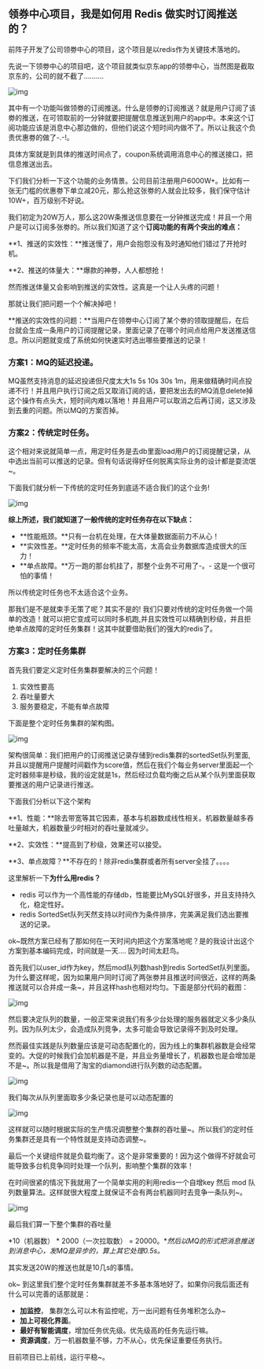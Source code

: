 ## 领券中心项目，我是如何用 Redis 做实时订阅推送的？

前阵子开发了公司领劵中心的项目，这个项目是以redis作为关键技术落地的。

先说一下领劵中心的项目吧，这个项目就类似京东app的领劵中心，当然图是截取京东的，公司的就不截了……….

![img](https://mmbiz.qpic.cn/mmbiz_png/eQPyBffYbuenXYicOv6XYRCTHdCIIvYO3TicyicLq7ULpSGNUic5NzuIgKw17U53KG4JwqhYwKic25dMAexiaVhuFhyQ/640?wx_fmt=png&tp=webp&wxfrom=5&wx_lazy=1&wx_co=1)

其中有一个功能叫做领劵的订阅推送。什么是领劵的订阅推送？就是用户订阅了该劵的推送，在可领取前的一分钟就要把提醒信息推送到用户的app中。本来这个订阅功能应该是消息中心那边做的，但他们说这个短时间内做不了。所以让我这个负责优惠劵的做了-.-!。

具体方案就是到具体的推送时间点了，coupon系统调用消息中心的推送接口，把信息推送出去。

下们我们分析一下这个功能的业务情景。公司目前注册用户6000W+。比如有一张无门槛的优惠劵下单立减20元，那么抢这张劵的人就会比较多，我们保守估计10W+，百万级别不好说。

我们初定为20W万人，那么这20W条推送信息要在一分钟推送完成！并且一个用户是可以订阅多张劵的。所以我们知道了这个**订阅功能的有两个突出的难点：**

**1、推送的实效性：**推送慢了，用户会抱怨没有及时通知他们错过了开抢时机。

**2、推送的体量大：**爆款的神劵，人人都想抢！

然而推送体量又会影响到推送的实效性。这真是一个让人头疼的问题！

那就让我们把问题一个个解决掉吧！

**推送的实效性的问题：**当用户在领劵中心订阅了某个劵的领取提醒后，在后台就会生成一条用户的订阅提醒记录，里面记录了在哪个时间点给用户发送推送信息。所以问题就变成了系统如何快速实时选出哪些要推送的记录！

### 方案1：MQ的延迟投递。

MQ虽然支持消息的延迟投递但尺度太大1s 5s 10s 30s 1m，用来做精确时间点投递不行！并且用户执行订阅之后又取消订阅的话，要把发出去的MQ消息delete掉这个操作有点头大，短时间内难以落地！并且用户可以取消之后再订阅，这又涉及到去重的问题。所以MQ的方案否掉。

### 方案2：传统定时任务。

这个相对来说就简单一点，用定时任务是去db里面load用户的订阅提醒记录，从中选出当前可以推送的记录。但有句话说得好任何脱离实际业务的设计都是耍流氓~。

下面我们就分析一下传统的定时任务到底适不适合我们的这个业务!

![img](https://mmbiz.qpic.cn/mmbiz_jpg/SJm51egHPPHXZnL762KGkqLxKupkJFoHlH7I4pCr4dcemJsSRNLrvCibUBCF8PLKePmWb672lf4EHkkMiaHS04Ww/640?wx_fmt=jpeg&tp=webp&wxfrom=5&wx_lazy=1&wx_co=1)

**综上所述，我们就知道了一般传统的定时任务存在以下缺点：**

- **性能瓶颈。**只有一台机在处理，在大体量数据面前力不从心！
- **实效性差。**定时任务的频率不能太高，太高会业务数据库造成很大的压力！
- **单点故障。**万一跑的那台机挂了，那整个业务不可用了-。- 这是一个很可怕的事情！

所以传统定时任务也不太适合这个业务。

那我们是不是就束手无策了呢？其实不是的! 我们只要对传统的定时任务做一个简单的改造！就可以把它变成可以同时多机跑,并且实效性可以精确到秒级，并且拒绝单点故障的定时任务集群！这其中就要借助我们的强大的redis了。

### 方案3：定时任务集群

首先我们要定义定时任务集群要解决的三个问题！

1. 实效性要高
2. 吞吐量要大
3. 服务要稳定，不能有单点故障

下面是整个定时任务集群的架构图。

![img](https://mmbiz.qpic.cn/mmbiz_png/eQPyBffYbuenXYicOv6XYRCTHdCIIvYO3naGa1uA6pdXIglwfiaNdvSpgZsG6Ltsy1TMVFcSr8SLEnic2ZdFWXEgw/640?wx_fmt=png&tp=webp&wxfrom=5&wx_lazy=1&wx_co=1)

架构很简单：我们把用户的订阅推送记录存储到redis集群的sortedSet队列里面,并且以提醒用户提醒时间戳作为score值，然后在我们个每业务server里面起一个定时器频率是秒级，我的设定就是1s，然后经过负载均衡之后从某个队列里面获取要推送的用户记录进行推送。

下面我们分析以下这个架构

**1、性能：**除去带宽等其它因素，基本与机器数成线性相关。机器数量越多吞吐量越大，机器数量少时相对的吞吐量就减少。

**2、实效性：**提高到了秒级，效果还可以接受。

**3、单点故障？**不存在的！除非redis集群或者所有server全挂了。。。。

这里解析一下**为什么用redis？**

- redis 可以作为一个高性能的存储db，性能要比MySQL好很多，并且支持持久化，稳定性好。
- redis SortedSet队列天然支持以时间作为条件排序，完美满足我们选出要推送的记录。

ok~既然方案已经有了那如何在一天时间内把这个方案落地呢？是的我设计出这个方案到基本编码完成，时间就是一天…. 因为时间太赶鸟。

首先我们以user_id作为key，然后mod队列数hash到redis SortedSet队列里面。为什么要这样呢，因为如果用户同时订阅了两张劵并且推送时间很近，这样的两条推送就可以合并成一条~，并且这样hash也相对均匀。下面是部分代码的截图：

![img](https://mmbiz.qpic.cn/mmbiz_png/eQPyBffYbuenXYicOv6XYRCTHdCIIvYO3MWJjIAibPKbNdS7zr8Z6ttcJz7gm8ssUMlz0A0ibeBTZ5hhKRsG9QFug/640?wx_fmt=png&tp=webp&wxfrom=5&wx_lazy=1&wx_co=1)

然后要决定队列的数量，一般正常来说我们有多少台处理的服务器就定义多少条队列。因为队列太少，会造成队列竞争，太多可能会导致记录得不到及时处理。

然而最佳实践是队列数量应该是可动态配置化的，因为线上的集群机器数是会经常变的。大促的时候我们会加机器是不是，并且业务量增长了，机器数也是会增加是不是~。所以我是借用了淘宝的diamond进行队列数的动态配置。

![img](https://mmbiz.qpic.cn/mmbiz_png/eQPyBffYbuenXYicOv6XYRCTHdCIIvYO3LtBXiafibcOO2Bxh7TeCHxdTrXLb5bhKaPesZPzBiaeyO6XrTqAVBYtJw/640?wx_fmt=png&tp=webp&wxfrom=5&wx_lazy=1&wx_co=1)

我们每次从队列里面取多少条记录也是可以动态配置的

![img](https://mmbiz.qpic.cn/mmbiz_png/eQPyBffYbuenXYicOv6XYRCTHdCIIvYO3OiaFA2cfGSicrlQR03AWvJYiaAcMa2pfoj7sohSgTAM9kcMtq0hOVoPEQ/640?wx_fmt=png&tp=webp&wxfrom=5&wx_lazy=1&wx_co=1)

这样就可以随时根据实际的生产情况调整整个集群的吞吐量~。所以我们的定时任务集群还是具有一个特性就是支持动态调整~。

最后一个关键组件就是负载均衡了。这个是非常重要的！因为这个做得不好就会可能导致多台机竞争同时处理一个队列，影响整个集群的效率！

在时间很紧的情况下我就用了一个简单实用的利用redis一个自增key 然后 mod 队列数量算法。这样就很大程度上就保证不会有两台机器同时去竞争一条队列~。

![img](https://mmbiz.qpic.cn/mmbiz_png/eQPyBffYbuenXYicOv6XYRCTHdCIIvYO3k3cbFcQXah6VXIuu2B8PJ6GMiaOZqpYHhBaHic1biaFEBfeSr0xJlkyeg/640?wx_fmt=png&tp=webp&wxfrom=5&wx_lazy=1&wx_co=1)

最后我们算一下整个集群的吞吐量

*10（机器数） \* 2000（一次拉取数） = 20000。**然后以MQ的形式把消息推送到消息中心，发MQ是异步的，算上其它处理0.5s。*

其实发送20W的推送也就是10几s的事情。

ok~ 到这里我们整个定时任务集群就差不多基本落地好了。如果你问我后面还有什么可以完善的话那就是：

- **加监控**， 集群怎么可以木有监控呢，万一出问题有任务堆积怎么办~
- **加上可视化界面**。
- **最好有智能调度**，增加任务优先级。优先级高的任务先运行嘛。
- **资源调度**，万一机器数量不够，力不从心，优先保证重要任务执行。

目前项目已上前线，运行平稳~。